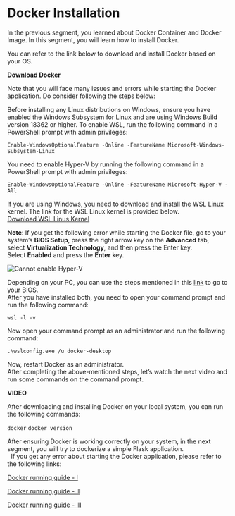 # Docker Installation

In the previous segment, you learned about Docker Container and Docker Image. In this segment, you will learn how to install Docker.
  
You can refer to the link below to download and install Docker based on your OS.

[**Download Docker**](https://docs.docker.com/get-docker/)

Note that you will face many issues and errors while starting the Docker application. Do consider following the steps below:

Before installing any Linux distributions on Windows, ensure you have enabled the Windows Subsystem for Linux and are using Windows Build version 18362 or higher. To enable WSL, run the following command in a PowerShell prompt with admin privileges:

`Enable-WindowsOptionalFeature -Online -FeatureName Microsoft-Windows-Subsystem-Linux`

You need to enable Hyper-V by running the following command in a PowerShell prompt with admin privileges:

`Enable-WindowsOptionalFeature -Online -FeatureName Microsoft-Hyper-V -All`

If you are using Windows, you need to download and install the WSL Linux kernel. The link for the WSL Linux kernel is provided below.  
[Download WSL Linus Kernel](https://docs.microsoft.com/en-us/windows/wsl/wsl2-kernel)  

**Note**: If you get the following error while starting the Docker file, go to your system’s **BIOS Setup**, press the right arrow key on the **Advanced** tab, select **Virtualization Technology**, and then press the Enter key. Select **Enabled** and press the **Enter** key. 

![Cannot enable Hyper-V](https://i.ibb.co/VWV971R/Cannot-enable-Hyper-V.png)

Depending on your PC, you can use the steps mentioned in this [link](https://www.isunshare.com/computer/how-to-boot-to-bios-in-different-computers.html) to go to your BIOS.  
After you have installed both, you need to open your command prompt and run the following command:

`wsl -l -v`

Now open your command prompt as an administrator and run the following command:

`.\wslconfig.exe /u docker-desktop`

Now, restart Docker as an administrator.  
After completing the above-mentioned steps, let’s watch the next video and run some commands on the command prompt.

**VIDEO**

After downloading and installing Docker on your local system, you can run the following commands:

`docker`
`docker version`

After ensuring Docker is working correctly on your system, in the next segment, you will try to dockerize a simple Flask application.  
 
If you get any error about starting the Docker application, please refer to the following links:

[Docker running guide - I](https://docs.microsoft.com/en-us/windows/wsl/wsl2-kernel)

[Docker running guide - II](https://docs.microsoft.com/en-us/windows/wsl/install-win10)

[Docker running guide - III](https://docs.microsoft.com/en-us/virtualization/hyper-v-on-windows/quick-start/enable-hyper-v#:~:text=DISM%20Technical%20Reference.-,Enable%20the%20Hyper%2DV%20role%20through%20Settings,Hyper%2DV%20and%20click%20OK.)